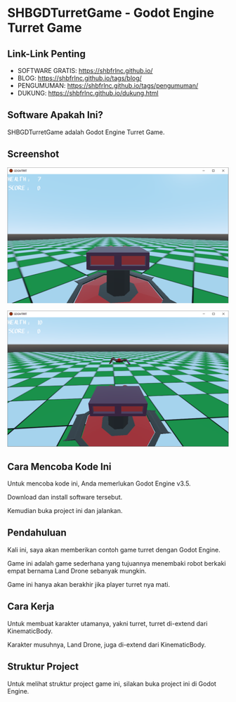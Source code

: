 # SHBGDTurretGame - Godot Engine Turret Game

## Link-Link Penting

- SOFTWARE GRATIS: https://shbfrlnc.github.io/
- BLOG: https://shbfrlnc.github.io/tags/blog/
- PENGUMUMAN: https://shbfrlnc.github.io/tags/pengumuman/
- DUKUNG: https://shbfrlnc.github.io/dukung.html

## Software Apakah Ini? 

SHBGDTurretGame adalah Godot Engine Turret Game.

## Screenshot

![ScreenShot](.readme-assets/SHBGDTurretGame-2.png?raw=true)

![ScreenShot](.readme-assets/SHBGDTurretGame-3.png?raw=true)

## Cara Mencoba Kode Ini

Untuk mencoba kode ini, Anda memerlukan Godot Engine v3.5.

Download dan install software tersebut.

Kemudian buka project ini dan jalankan.

## Pendahuluan

Kali ini, saya akan memberikan contoh game turret dengan Godot Engine.

Game ini adalah game sederhana yang tujuannya menembaki robot berkaki empat bernama Land Drone sebanyak mungkin.

Game ini hanya akan berakhir jika player turret nya mati.

## Cara Kerja

Untuk membuat karakter utamanya, yakni turret, turret di-extend dari KinematicBody.

Karakter musuhnya, Land Drone, juga di-extend dari KinematicBody.

## Struktur Project

Untuk melihat struktur project game ini, silakan buka project ini di Godot Engine.